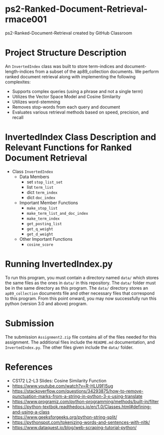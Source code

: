 # ps2-Ranked-Document-Retrieval-rmace001
ps2-Ranked-Document-Retrieval created by GitHub Classroom
# Project Structure Description
An `InvertedIndex` class was built to store term-indices and document-length-indices from a subset of the ap89_collection documents. We perform ranked document retrieval along with implementing the following complexites: 
- Supports complex queries (using a phrase and not a single term)
- Utilizes the Vector Space Model and Cosine Similarity
- Utilizes word-stemming
- Removes stop-words from each query and document
- Evaluates various retrieval methods based on speed, precision, and recall
# InvertedIndex Class Description and Relevant Functions for Ranked Document Retrieval
- Class `InvertedIndex`
	- Data Members
		- set `stop_list_set`
		- list `term_list`
		- dict `term_index`
		- dict `doc_index`
	- Important Member Functions
		- `make_stop_list`
		- `make_term_list_and_doc_index`
		- `make_term_index`
		- `get_posting_list`
		- `get_q_weight`
		- `get_d_weight`
  - Other Important Functions
    - `cosine_score`
# Running InvertedIndex.py
To run this program, you must contain a directory named `data/` which stores the same files as the ones in `data/` in this repository. The `data/` folder must be in the same directory as this program. The `data/` directory stores an `ap89_collection` documents file and other necessary files that correspond to this program. From this point onward, you may now successfully run this python (version 3.0 and above) program. 
# Submission
The submission `Assignment2.zip` file contains all of the files needed for this assignment. The additional files include the `README.md` documentation, and `InvertedIndex.py`. The other files given include the `data/` folder.
# References
- CS172 L2-L3 Slides: Cosine Similarity Function
- https://www.youtube.com/watch?v=R-HLU9Fl5ug
- https://stackoverflow.com/questions/34293875/how-to-remove-punctuation-marks-from-a-string-in-python-3-x-using-translate
- https://www.programiz.com/python-programming/methods/built-in/filter
- https://python-textbok.readthedocs.io/en/1.0/Classes.html#defining-and-using-a-class
- https://www.geeksforgeeks.org/python-string-split/
- https://pythonspot.com/tokenizing-words-and-sentences-with-nltk/
- https://www.dataquest.io/blog/web-scraping-tutorial-python/
